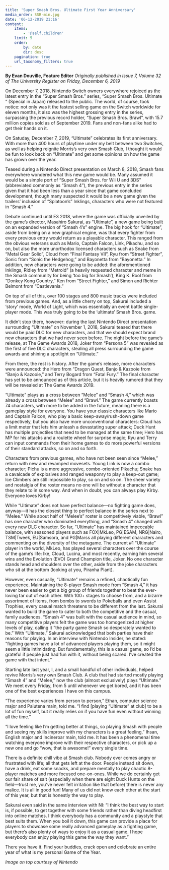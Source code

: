 ```yaml
---
title: 'Super Smash Bros. Ultimate First Year Anniversary'
media_order: SSB-min.jpg
date: '06-12-2019 21:16'
content:
    items:
        - '@self.children'
    limit: 5
    order:
        by: date
        dir: desc
    pagination: true
    url_taxonomy_filters: true
---
```


**By Evan Douville, Feature Editor** _Originally published in Issue 7, Volume 32 of The University Register on Friday, December 6, 2019_

On December 7, 2018, Nintendo Switch owners everywhere rejoiced as the latest entry in the “Super Smash Bros.” series, “Super Smash Bros. Ultimate “ (Special in Japan) released to the public. The world, of course, took notice: not only was it the fastest selling game on the Switch worldwide for eleven months, it also was the highest grossing entry in the series, surpassing the previous record holder, “Super Smash Bros. Brawl”, with 15.7 million copies sold as of September 2019. Fans and non-fans alike had to get their hands on it.

On Satuday, December 7, 2019, “Ultimate” celebrates its first anniversary. With more than 400 hours of playtime under my belt between two Switches, as well as helping reignite Morris’s very own Smash Club, I thought it would be fun to look back on “Ultimate” and get some opinions on how the game has grown over the year.

Teased during a Nintendo Direct presentation on March 8, 2018, Smash fans everywhere wondered what this new game would be. Many assumed it would be a simple port of “Super Smash Bros. for Wii U and 3DS” (abbreviated commonly as “Smash 4”), the previous entry in the series given that it had been less than a year since that game concluded development, though many suspected it would be a new game given the trailers’ inclusion of “Splatoon’s” Inklings, characters who were not featured in “Smash 4.”

Debate continued until E3 2018, where the game was officially unveiled by the game’s director, Masahiro Sakurai, as “Ultimate”, a new game being built on an expanded version of “Smash 4’s” engine. The big hook for “Ultimate”, aside from being on a new graphical engine, was that every fighter from every previous entry would return as a playable character. This ranged from the obvious veterans such as Mario, Captain Falcon, Link, Pikachu, and so on, but also the more unorthodox licensed characters such as Snake from “Metal Gear Solid”, Cloud from “Final Fantasy VII”, Ryu from “Street Fighter”, Sonic from “Sonic the Hedgehog,” and Bayonetta from “Bayonetta.” In addition, new characters were going to be added: the aforementioned Inklings, Ridley from “Metroid” (a heavily requested character and meme in the Smash community for being ‘too big for Smash’), King K. Rool from “Donkey Kong Country,” Ken from “Street Fighter,” and Simon and Richter Belmont from “Castlevania.” 

On top of all of this, over 100 stages and 800 music tracks were included from previous games. And, as a little cherry on top, Sakurai included a ‘story’ mode, World of Light, which was essentially an event battle single-player mode. This was truly going to be the ‘ultimate’ Smash Bros. game.

It didn’t stop there, however: during the last Nintendo Direct presentation surrounding “Ultimate” on November 1, 2018, Sakurai teased that there would be paid DLC for new characters, and that we should expect brand new characters that we had never seen before. The night before the game’s release, at The Game Awards 2018, Joker from “Persona 5” was revealed as the first of five DLC characters, stealing all press surrounding the game awards and shining a spotlight on “Ultimate.”

From there, the rest is history. After the game’s release, more characters were announced: the Hero from “Dragon Quest, Banjo & Kazooie from “Banjo & Kazooie,” and Terry Bogard from “Fatal Fury.” The final character has yet to be announced as of this article, but it is heavily rumored that they will be revealed at The Game Awards 2019.

“Ultimate” plays as a cross between “Melee” and “Smash 4,” which was already a cross between “Melee” and “Brawl.” The game currently boasts 74 characters, with more to be added in the future, meaning there is a gameplay style for everyone. You have your classic characters like Mario and Captain Falcon, who play a basic keep-away/rush-down game respectively, but you also have more unconventional characters: Cloud has a limit meter that lets him unleash a devastating super attack; Duck Hunt has multiple projectiles that need to be managed at the same time; Hero has MP for his attacks and a roulette wheel for surprise magic; Ryu and Terry can input commands from their home games to do more powerful versions of their standard attacks, so on and so forth.

Characters from previous games, who have not been seen since “Melee,” return with new and revamped movesets. Young Link is now a combo character; Pichu is a more aggressive, combo-oriented Pikachu; Snake has a cavalcade of explosives and ranged weaponry to play a keep-out game; Ice Climbers are still impossible to play, so on and so on. The sheer variety and nostalgia of the roster means no one will be without a character that they relate to in some way. And when in doubt, you can always play Kirby. Everyone loves Kirby!

While “Ultimate” does not have perfect balance—no fighting game does, anyway—it has the closest thing to perfect balance in the series next to “Melee.” While about half of “Melee’s” roster is competitively viable, “Brawl” has one character who dominated everything, and “Smash 4” changed with every new DLC character. So far, “Ultimate” has maintained impeccable balance, with seasoned players such as FOX|MkLeo, PG|ESAM, NRG|Nairo, TSM|Tweek, EU|Samsora, and PG|Marss all playing different characters and commenting on the diversity of the metagame. The current #1 “Ultimate” player in the world, MkLeo, has played several characters over the course of the game’s life: Ike, Cloud, Lucina, and most recently, earning him several wins and the Evolution (EVO) Grand Champion title, Joker. No one character stands head and shoulders over the other, aside from the joke characters who sit at the bottom (looking at you, Piranha Plant).

However, even casually, “Ultimate” remains a refined, chaotically fun experience. Maintaining the 8-player Smash mode from “Smash 4,” it has never been easier to get a big group of friends together to beat the ever-loving tar out of each other. With 100+ stages to choose from, and a bizarre assortment of items, from bombs to swords to Pokeballs and even Assist Trophies, every casual match threatens to be different from the last. Sakurai wanted to build the game to cater to both the competitive and the casual, family audiences. “Smash 4” was built with the casual audience in mind, so many competitive players felt the game was too homogenized at higher levels of play, calling it “the party game Smash so desperately wanted to be.” With “Ultimate,” Sakurai acknowledged that both parties have their reasons for playing. In an interview with Nintendo Insider, he stated: “fighting games have a lot of advanced players playing them, so it might seem a little intimidating. But fundamentally, this is a casual game, so I’d be grateful if people just had fun with it, without being scared. I’ve created the game with that intent.”

Starting late last year, I, and a small handful of other individuals, helped revive Morris’s very own Smash Club. A club that had started mostly playing “Smash 4” and “Melee,” now the club (almost exclusively) plays “Ultimate.” We meet every Friday, from 5 until whenever we get bored, and it has been one of the best experiences I have on this campus. 

“The experience varies from person to person,” Ethan, computer science major and Palutena main, told me. “I find [playing “Ultimate” at club] to be a lot of fun myself, but it really relies on if you have fun even without winning all the time.”

“I love feeling like I’m getting better at things, so playing Smash with people and seeing my skills improve with my characters is a great feeling,” Ihsan, English major and Incineroar main, told me. It has been a phenomenal time watching everyone improve with their respective characters, or pick up a new one and go “wow, that is awesome!” every single time.

There is a definite chill vibe at Smash club. Nobody ever comes angry or frustrated with life; all that gets left at the door. People instead sit down, have a drink, eat some snacks, and prepare mentally to play chaotic 8-player matches and more focused one-on-ones. While we do certainly get our fair share of salt (especially when there are eight Duck Hunts on the field—trust me, you’ve never felt irritation like that before) there is never any malice. It is all in good fun! Many of us did not know each other at the start of this year, but that is honestly the way to play.

Sakurai even said in the same interview with NI: “I think the best way to start is, if possible, to get together with some friends rather than diving headfirst into online matches. I think everybody has a community and a playstyle that best suits them. When you boil it down, this game can provide a place for players to showcase some really advanced gameplay as a fighting game, but there’s also plenty of ways to enjoy it as a casual game. I hope everybody can enjoy playing this game the way they want.”

There you have it. Find your buddies, crack open and celebrate an entire year of what is my personal Game of the Year.

_Image on top courtesy of Nintendo_